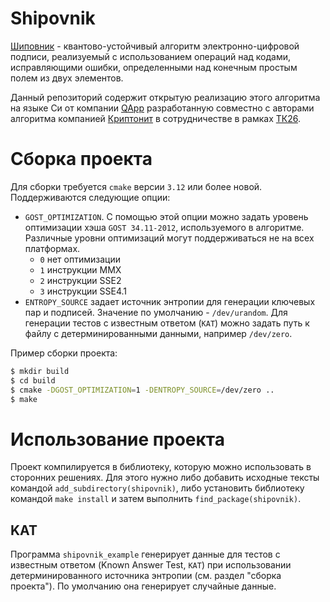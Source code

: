 # Shipovnik

[Шиповник](https://kryptonite.ru/articles/how-eds-will-change-in-the-post-quantum-era/) - квантово-устойчивый алгоритм электронно-цифровой подписи, реализуемый с использованием операций над кодами, исправляющими ошибки, определенными над конечным простым полем из двух элементов.

Данный репозиторий содержит открытую реализацию этого алгоритма на языке Си от компании [QApp](https://qapp.tech) разработанную совместно с авторами алгоритма компанией [Криптонит](https://kryptonite.ru/) в сотрудничестве в рамках [ТК26](https://tc26.ru/).

# Сборка проекта

Для сборки требуется `cmake` версии `3.12` или более новой. Поддерживаются следующие опции:

- `GOST_OPTIMIZATION`. С помощью этой опции можно задать уровень оптимизации хэша `GOST 34.11-2012`, используемого в алгоритме. Различные уровни оптимизаций могут поддерживаться не на всех платформах.
  - `0` нет оптимизации
  - `1` инструкции MMX
  - `2` инструкции SSE2
  - `3` инструкции SSE4.1
- `ENTROPY_SOURCE` задает источник энтропии для генерации ключевых пар и подписей. Значение по умолчанию - `/dev/urandom`. Для генерации тестов с известным ответом (`KAT`) можно задать путь к файлу с детерминированными данными, например `/dev/zero`.

Пример сборки проекта:

```bash
$ mkdir build
$ cd build
$ cmake -DGOST_OPTIMIZATION=1 -DENTROPY_SOURCE=/dev/zero ..
$ make
```

# Использование проекта

Проект компилируется в библиотеку, которую можно использовать в сторонних решениях. Для этого нужно либо добавить исходные тексты командой `add_subdirectory(shipovnik)`, либо установить библиотеку командой `make install` и затем выполнить `find_package(shipovnik)`.

## KAT

Программа `shipovnik_example` генерирует данные для тестов с известным ответом (Known Answer Test, `KAT`) при использовании детерминированного источника энтропии (см. раздел "сборка проекта"). По умолчанию она генерирует случайные данные.
